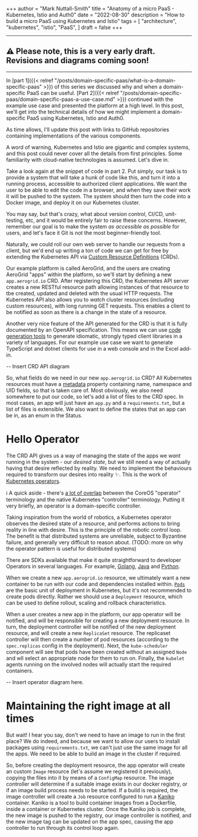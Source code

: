+++
author = "Mark Nuttall-Smith"
title = "Anatomy of a micro PaaS - Kubernetes, Istio and Auth0"
date = "2022-08-30"
description = "How to build a micro PaaS using Kubernetes and Istio"
tags = [
"architecture",
"kubernetes",
"istio",
"PaaS",
]
draft = false
+++

--------
⚠️ Please note, this is a very early draft. 
Revisions and diagrams coming soon!
--------

--------

In [part 1]({{< relref "/posts/domain-specific-paas/what-is-a-domain-specific-paas" >}}) of this series we discussed why and when a domain-specific PaaS can be useful.
[Part 2]({{< relref "/posts/domain-specific-paas/domain-specific-paas-a-use-case.md" >}}) continued with the example use case and presented the platform at a high level.
In this post, we'll get into the technical details of how we might implement a domain-specific PaaS using Kubernetes, Istio and Auth0.

As time allows, I'll update this post with links to GitHub repositories containing implementations of the various components.

A word of warning, Kubernetes and Istio are gigantic and complex systems, and this post could never cover all the details from first principles.
Some familiarity with cloud-native technologies is assumed.
Let's dive in.

Take a look again at the snippet of code in part 2. 
Put simply, our task is to provide a system that will take a hunk of code like this, and turn it into a running process, accessible to authorized client applications.
We want the user to be able to edit the code in a browser, and when they save their work it will be pushed to the system.
The system should then turn the code into a Docker image, and deploy it on our Kubernetes cluster.

You may say, but that's crazy, what about version control, CI/CD, unit-testing, etc, and it would be entirely fair to raise these concerns.
However, remember our goal is to make the system _as accessible as possible_ for users, and let's face it Git is not the most beginner-friendly tool.

Naturally, we could roll our own web server to handle our requests from a client, but we'd end up writing a ton of code we can get for free by extending the Kubernetes API via [Custom Resource Definitions](https://kubernetes.io/docs/concepts/extend-kubernetes/api-extension/custom-resources/) (CRDs).

Our example platform is called AeroGrid, and the users are creating AeroGrid "apps" within the platform, so we'll start by defining a new `app.aerogrid.io` CRD. 
After registering this CRD, the Kubernetes API server creates a new RESTful resource path allowing instances of that resource to tbe created, updated and deleted with the usual HTTP requests.
The Kubernetes API also allows you to _watch_ cluster resources (including custom resources), with long running GET requests.
This enables a client to be notified as soon as there is a change in the state of a resource.

Another very nice feature of the API generated for the CRD is that it is fully documented by an OpenAPI specification.
This means we can use [code generation tools](https://github.com/OpenAPITools/openapi-generator) to generate idiomatic, strongly typed client libraries in a variety of languages.
For our example use case we want to generate TypeScript and dotnet clients for use in a web console and in the Excel add-in.

-- Insert CRD API diagram

So, what fields do we need in our new `app.aerogrid.io` CRD? 
All Kubernetes resources must have a [metadata](https://github.com/kubernetes/community/blob/master/contributors/devel/sig-architecture/api-conventions.md#metadata) property containing name, namespace and UID fields, so that is taken care of.
Most obviously, we also need somewhere to put our code, so let's add a list of files to the CRD spec.
In most cases, an app will just have an `app.py` and a `requirements.txt`, but a list of files is extensible.
We also want to define the states that an app can be in, as an enum in the Status.

# Hello Operator

The CRD API gives us a way of managing the state of the apps we *want* running in the system - our _desired state_, but we still need a way of actually having that desire reflected by reality.
We need to implement the behaviours required to transform our desires into reality ✨.
This is the work of [Kubernetes operators](https://kubernetes.io/docs/concepts/extend-kubernetes/operator/).

ℹ️ A quick aside - there's [a lot of overlap](https://github.com/kubeflow/training-operator/issues/300) between the CoreOS "operator" terminology and the native Kubernetes "controller" terminology.
Putting it very briefly, an operator is a domain-specific controller.

Taking inspiration from the world of robotics, a Kubernetes operator observes the desired state of a resource, and performs actions to bring reality in line with desire.
This is the principle of the robotic control loop.
The benefit is that distributed systems are unreliable, subject to Byzantine failure, and generally very difficult to reason about.
(TODO: more on why the operator pattern is useful for distributed systems)

There are SDKs available that make it quite straightforward to developer Operators in several languages.
For example, [Golang](https://sdk.operatorframework.io/), [Java](https://javaoperatorsdk.io/) and [Python](https://github.com/nolar/kopf).

When we create a new `app.aerogrid.io` resource, we ultimately want a new container to be run with our code and dependencies installed within.
[`Pods`](https://kubernetes.io/docs/concepts/workloads/pods/) are the basic unit of deployment in Kubernetes, but it's not recommended to create pods directly.
Rather we should use a `Deployment` resource, which can be used to define rollout, scaling and rollback characteristics.

When a user creates a new app in the platform, our app operator will be notified, and will be responsible for creating a new deployment resource.
In turn, the deployment controller will be notified of the new deployment resource, and will create a new `ReplicaSet` resource.
The replicaset controller will then create a number of pod resources (according to the `spec.replicas` config in the deployment).
Next, the `kube-scheduler` component will see that pods have been created without an assigned `Node` and wll select an appropriate node for them to run on.
Finally, the `kubelet` agents running on the involved nodes will actually start the required containers.

-- Insert operator diagram here.

# Maintaining the right image at all times

But wait! I hear you say, don't we need to have an image to run in the first place?
We do indeed, and because we want to allow our users to install packages using `requirements.txt`, we can't just use the same image for all the apps.
We need to be able to build an image in the cluster if required.

So, before creating the deployment resource, the app operator will create an custom `Image` resource (let's assume we registered it previously), copying the files into it by means of a `ConfigMap` resource.
The image controller will determine if a suitable image exists in our docker registry, or if an image build process needs to be started.
If a build is required, the image controller will create a `Job` resource configured to run a [Kaniko](https://github.com/GoogleContainerTools/kaniko) container.
Kaniko is a tool to build container images from a Dockerfile, inside a container or Kubernetes cluster.
Once the Kaniko job is complete, the new image is pushed to the registry, our image controller is notified, and the new image tag can be updated on the app spec, causing the app controller to run through its control loop again.

